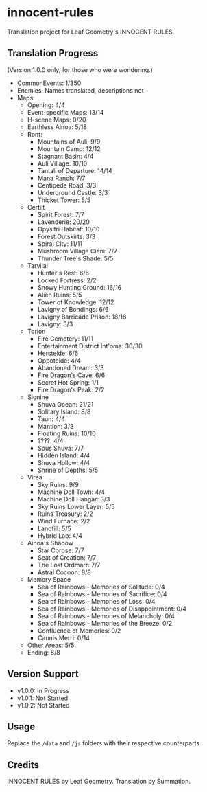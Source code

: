 # innocent-rules
Translation project for Leaf Geometry's INNOCENT RULES.

## Translation Progress
(Version 1.0.0 only, for those who were wondering.)
- CommonEvents: 1/350
- Enemies: Names translated, descriptions not
- Maps: 
    - Opening: 4/4
    - Event-specific Maps: 13/14
    - H-scene Maps: 0/20
    - Earthless Ainoa: 5/18
    - Ront:
        - Mountains of Auli: 9/9
        - Mountain Camp: 12/12
        - Stagnant Basin: 4/4
        - Auli Village: 10/10
        - Tantali of Departure: 14/14
        - Mana Ranch: 7/7
        - Centipede Road: 3/3
        - Underground Castle: 3/3
        - Thicket Tower: 5/5
    - Certilt
        - Spirit Forest: 7/7
        - Lavenderie: 20/20
        - Opysitri Habitat: 10/10
        - Forest Outskirts: 3/3
        - Spiral City: 11/11
        - Mushroom Village Cieni: 7/7
        - Thunder Tree's Shade: 5/5
    - Tarvilal
        - Hunter's Rest: 6/6
        - Locked Fortress: 2/2
        - Snowy Hunting Ground: 16/16
        - Alien Ruins: 5/5
        - Tower of Knowledge: 12/12
        - Lavigny of Bondings: 6/6
        - Lavigny Barricade Prison: 18/18
        - Lavigny: 3/3
    - Torion
        - Fire Cemetery: 11/11
        - Entertainment District Int'oma: 30/30
        - Hersteide: 6/6
        - Oppoteide: 4/4
        - Abandoned Dream: 3/3
        - Fire Dragon's Cave: 6/6
        - Secret Hot Spring: 1/1
        - Fire Dragon's Peak: 2/2
    - Signine
        - Shuva Ocean: 21/21
        - Solitary Island: 8/8
        - Taun: 4/4
        - Mantion: 3/3
        - Floating Ruins: 10/10
        - ????: 4/4
        - Sous Shuva: 7/7
        - Hidden Island: 4/4
        - Shuva Hollow: 4/4
        - Shrine of Depths: 5/5
    - Virea
        - Sky Ruins: 9/9
        - Machine Doll Town: 4/4
        - Machine Doll Hangar: 3/3
        - Sky Ruins Lower Layer: 5/5
        - Ruins Treasury: 2/2
        - Wind Furnace: 2/2
        - Landfill: 5/5
        - Hybrid Lab: 4/4
    - Ainoa's Shadow
        - Star Corpse: 7/7
        - Seat of Creation: 7/7
        - The Lost Ordmarr: 7/7
        - Astral Cocoon: 8/8
    - Memory Space
        - Sea of Rainbows - Memories of Solitude: 0/4
        - Sea of Rainbows - Memories of Sacrifice: 0/4
        - Sea of Rainbows - Memories of Loss: 0/4
        - Sea of Rainbows - Memories of Disappointment: 0/4
        - Sea of Rainbows - Memories of Melancholy: 0/4
        - Sea of Rainbows - Memories of the Breeze: 0/2
        - Confluence of Memories: 0/2
        - Caunis Merri: 0/14
    - Other Areas: 5/5
    - Ending: 8/8

## Version Support
- v1.0.0: In Progress
- v1.0.1: Not Started
- v1.0.2: Not Started

## Usage
Replace the `/data` and `/js` folders with their respective counterparts.

## Credits
INNOCENT RULES by Leaf Geometry.
Translation by Summation.

